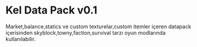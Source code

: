 # Kel Data Pack v0.1
Market,balance,statics ve custom texturelar,custom itemler içeren datapack içerisinden skyblock,towny,faction,survival tarzı oyun modlarında kullanılabilir.
